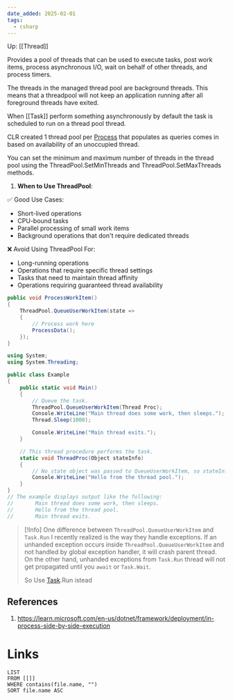 ```yaml
---
date_added: 2025-02-01
tags:
  - csharp
---
```

Up: [[Thread]]

Provides a pool of threads that can be used to execute tasks, post work items, process asynchronous I/O, wait on behalf of other threads, and process timers.

The threads in the managed thread pool are background threads. This means that a threadpool will not keep an application running after all foreground threads have exited.

When [[Task]] perform something asynchronously by default the task is scheduled to run on a thread pool thread. 

CLR created 1 thread pool per [Process](CSharp/Process.md) that populates as queries comes in based on availability of an unoccupied thread.

You can set the minimum and maximum number of threads in the thread pool using the ThreadPool.SetMinThreads and ThreadPool.SetMaxThreads methods.


1. **When to Use ThreadPool**:

✅ Good Use Cases:

- Short-lived operations
- CPU-bound tasks
- Parallel processing of small work items
- Background operations that don't require dedicated threads

❌ Avoid Using ThreadPool For:

- Long-running operations
- Operations that require specific thread settings
- Tasks that need to maintain thread affinity
- Operations requiring guaranteed thread availability

```cs
public void ProcessWorkItem()
{
    ThreadPool.QueueUserWorkItem(state =>
    {
        // Process work here
        ProcessData();
    });
}
```

```cs
using System;
using System.Threading;

public class Example 
{
    public static void Main() 
    {
        // Queue the task.
        ThreadPool.QueueUserWorkItem(Thread Proc);
        Console.WriteLine("Main thread does some work, then sleeps.");
        Thread.Sleep(1000);

        Console.WriteLine("Main thread exits.");
    }

    // This thread procedure performs the task.
    static void ThreadProc(Object stateInfo) 
    {
        // No state object was passed to QueueUserWorkItem, so stateInfo is null.
        Console.WriteLine("Hello from the thread pool.");
    }
}
// The example displays output like the following:
//       Main thread does some work, then sleeps.
//       Hello from the thread pool.
//       Main thread exits.
```

>[!Info]
> One difference between `ThreadPool.QueueUserWorkItem` and `Task.Run` I recently realized is the way they handle exceptions.
If an unhanded exception occurs inside `ThreadPool.QueueUserWorkItem` and not handled by global exception handler, it will crash parent thread. On the other hand, unhanded exceptions from `Task.Run` thread will not get propagated until you `await` or `Task.Wait`.
>
> So Use [Task](Task.md).Run istead

## References
 1. https://learn.microsoft.com/en-us/dotnet/framework/deployment/in-process-side-by-side-execution
# Links
```dataview
LIST
FROM [[]]
WHERE contains(file.name, "")
SORT file.name ASC
```
